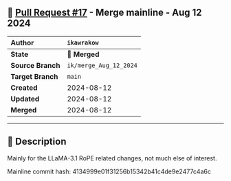 ## 🔀 [Pull Request #17](https://github.com/ikawrakow/ik_llama.cpp/pull/17) - Merge mainline - Aug 12 2024

| **Author** | `ikawrakow` |
| :--- | :--- |
| **State** | 🔀 **Merged** |
| **Source Branch** | `ik/merge_Aug_12_2024` |
| **Target Branch** | `main` |
| **Created** | 2024-08-12 |
| **Updated** | 2024-08-12 |
| **Merged** | 2024-08-12 |

---

## 📄 Description

Mainly for the LLaMA-3.1 RoPE related changes, not much else of interest.

Mainline commit hash: 4134999e01f31256b15342b41c4de9e2477c4a6c